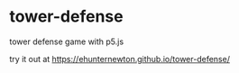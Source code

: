 # tower-defense
tower defense game with p5.js

try it out at  https://ehunternewton.github.io/tower-defense/
